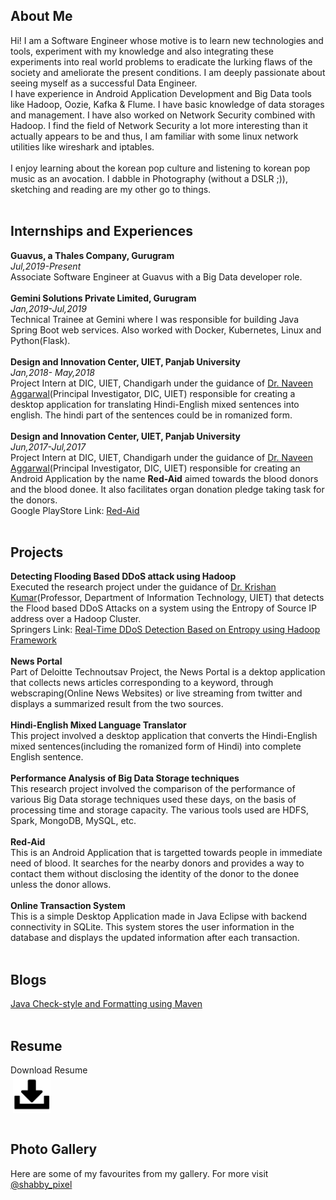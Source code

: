 <!--**Associate Software Engineer**<br>
**Guavus, a Thales Company**<br>
**Gurgaon, India**<br>
_97arushisharma@gmail.com_
<hr>-->
 
<!--[<img src="281769.png" width="45" height="40" float="center">](mailto:97arushisharma@gmail.com)&nbsp;&nbsp;&nbsp;
[<img src="git.svg" width="37" height="37">](https://github.com/97arushisharma)&nbsp;&nbsp;&nbsp;&nbsp;
[<img src="Linkedin-icon.png" width="40" height="40">](https://linkedin.com/in/aru-sha4/)&nbsp;&nbsp;&nbsp;&nbsp;
[<img src="twitter.webp" width="40" height="40">](https://mobile.twitter.com/aru_sha4)&nbsp;&nbsp;&nbsp;&nbsp;
[<img src="stackoverflow-512.png" width="40" height="40">](https://stackoverflow.com/users/12485228/aru-sha4?tab=profile)<br><br>-->

## About Me
Hi! I am a Software Engineer whose motive is to learn new technologies and tools, experiment with my knowledge and also integrating these experiments into real world problems to eradicate the lurking flaws of the society and ameliorate the present conditions. I am deeply passionate about seeing myself as a successful Data Engineer.<br>
I have experience in Android Application Development and Big Data tools like Hadoop, Oozie, Kafka & Flume. I have basic knowledge of data storages and management. I have also worked on Network Security combined with Hadoop. I find the field of Network Security a lot more interesting than it actually appears to be and thus, I am familiar with some linux network utilities like wireshark and iptables. <br>
<br>
I enjoy learning about the korean pop culture and listening to korean pop music as an avocation. I dabble in Photography
(without a DSLR ;)), sketching and reading are my other go to things.<br><br>
## Internships and Experiences
**Guavus, a Thales Company, Gurugram**<br>
_Jul,2019-Present_<br>
Associate Software Engineer at Guavus with a Big Data developer role.<br><br>
**Gemini Solutions Private Limited, Gurugram**<br>
_Jan,2019-Jul,2019_<br>
Technical Trainee at Gemini where I was responsible for building Java Spring Boot web services. Also worked with Docker, Kubernetes, Linux and Python(Flask).<br><br>
**Design and Innovation Center, UIET, Panjab University**<br>
_Jan,2018- May,2018_<br>
Project Intern at DIC, UIET, Chandigarh under the guidance of [Dr. Naveen Aggarwal](http://uiet.puchd.ac.in/faculty2018/cvs%20of%20CSE/NaveenAggarwal.pdf)(Principal Investigator, DIC, UIET) responsible for creating a desktop application for translating Hindi-English mixed sentences into english. The hindi part of the sentences could be in romanized form.<br><br>
**Design and Innovation Center, UIET, Panjab University**<br>
_Jun,2017-Jul,2017_<br>
Project Intern at DIC, UIET, Chandigarh under the guidance of [Dr. Naveen Aggarwal](http://uiet.puchd.ac.in/faculty2018/cvs%20of%20CSE/NaveenAggarwal.pdf)(Principal Investigator, DIC, UIET) responsible for creating an Android Application by the name **Red-Aid** aimed towards the blood donors and the blood donee. It also facilitates organ donation pledge taking task for the donors.<br>
Google PlayStore Link: [Red-Aid](https://play.google.com/store/apps/details?id=com.DIC.RedAid.Application)<br><br>
## Projects
**Detecting Flooding Based DDoS attack using Hadoop**<br>
Executed the research project under the guidance of [Dr. Krishan Kumar](http://uiet.puchd.ac.in/faculty2018/cvs%20of%20IT/Dr_Krishan.pdf)(Professor, Department of Information Technology, UIET) that detects the Flood based DDoS Attacks on a system using the Entropy of Source IP address over a Hadoop Cluster.<br>
Springers Link: [Real-Time DDoS Detection Based on Entropy using Hadoop Framework](https://link.springer.com/chapter/10.1007%2F978-981-32-9515-5_28)<br><br>
**News Portal**<br>
Part of Deloitte Technoutsav Project, the News Portal is a dektop application that collects news articles corresponding to a keyword, through webscraping(Online News Websites) or live streaming from twitter and displays a summarized result from the two sources.<br><br>
**Hindi-English Mixed Language Translator**<br>
This project involved a desktop application that converts the Hindi-English mixed sentences(including the romanized form of Hindi) into complete English sentence.<br><br>
**Performance Analysis of Big Data Storage techniques**<br>
This research project involved the comparison of the performance of various Big Data storage techniques used these days, on the basis of processing time and storage capacity. The various tools used are HDFS, Spark, MongoDB, MySQL, etc.<br><br>
**Red-Aid**<br>
This is an Android Application that is targetted towards people in immediate need of blood. It searches for the nearby donors and provides a way to contact them without disclosing the identity of the donor to the donee unless the donor allows.<br><br>
**Online Transaction System**<br>
This is a simple Desktop Application made in Java Eclipse with backend connectivity in SQLite. This system stores the user information in the database and displays the updated information after each transaction.<br><br>
## Blogs
[Java Check-style and Formatting using Maven](https://medium.com/@aru_sha4/java-check-style-and-formatting-using-maven-a1a1b4e6e10a)<br><br>
## Resume
Download Resume<br>
&nbsp;[<img src="download2.png" width="60" height="60" align="center">](ArushiResume(Jan).pdf)<br><br>
## Photo Gallery<br>
Here are some of my favourites from my gallery. For more visit [@shabby_pixel](https://instagram.com/shabby_pixel?igshid=s8hu8aptf1vj)<br><br>
